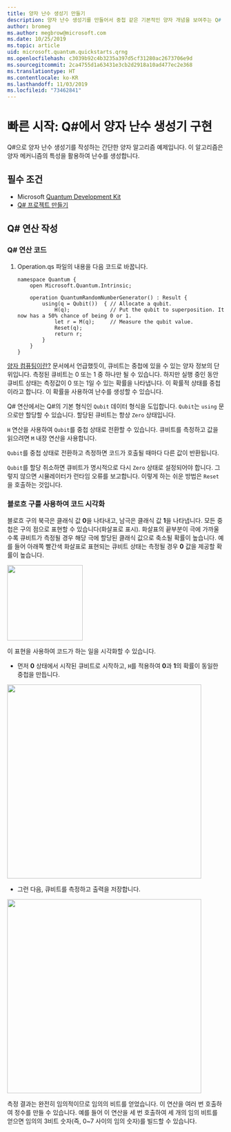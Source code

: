 ```yaml
---
title: 양자 난수 생성기 만들기
description: 양자 난수 생성기를 만들어서 중첩 같은 기본적인 양자 개념을 보여주는 Q# 프로젝트를 빌드합니다.
author: bromeg
ms.author: megbrow@microsoft.com
ms.date: 10/25/2019
ms.topic: article
uid: microsoft.quantum.quickstarts.qrng
ms.openlocfilehash: c3039b92c4b3235a397d5cf31280ac2673706e9d
ms.sourcegitcommit: 2ca4755d1a63431e3cb2d2918a10ad477ec2e368
ms.translationtype: HT
ms.contentlocale: ko-KR
ms.lasthandoff: 11/03/2019
ms.locfileid: "73462841"
---
```

# <a name="quickstart-implement-a-quantum-random-number-generator-in-q"></a>빠른 시작: Q#에서 양자 난수 생성기 구현
Q#으로 양자 난수 생성기를 작성하는 간단한 양자 알고리즘 예제입니다. 이 알고리즘은 양자 메커니즘의 특성을 활용하여 난수를 생성합니다. 

## <a name="prerequisites"></a>필수 조건

- Microsoft [Quantum Development Kit](xref:microsoft.quantum.install)
- [Q# 프로젝트 만들기](xref:microsoft.quantum.howto.createproject)


## <a name="write-a-q-operation"></a>Q# 연산 작성

### <a name="q-operation-code"></a>Q# 연산 코드

1. Operation.qs 파일의 내용을 다음 코드로 바꿉니다.

    ```qsharp
    namespace Quantum {
        open Microsoft.Quantum.Intrinsic;

        operation QuantumRandomNumberGenerator() : Result {
            using(q = Qubit())  { // Allocate a qubit.
                H(q);             // Put the qubit to superposition. It now has a 50% chance of being 0 or 1.
                let r = M(q);     // Measure the qubit value.
                Reset(q);
                return r;
            }
        }
    }
    ```

[양자 컴퓨팅이란?](xref:microsoft.quantum.overview.what) 문서에서 언급했듯이, 큐비트는 중첩에 있을 수 있는 양자 정보의 단위입니다. 측정된 큐비트는 0 또는 1 중 하나만 될 수 있습니다. 하지만 실행 중인 동안 큐비트 상태는 측정값이 0 또는 1일 수 있는 확률을 나타냅니다. 이 확률적 상태를 중첩이라고 합니다. 이 확률을 사용하여 난수를 생성할 수 있습니다.

Q# 연산에서는 Q#의 기본 형식인 `Qubit` 데이터 형식을 도입합니다. `Qubit`는 `using` 문으로만 할당할 수 있습니다. 할당된 큐비트는 항상 `Zero` 상태입니다. 

`H` 연산을 사용하여 `Qubit`를 중첩 상태로 전환할 수 있습니다. 큐비트를 측정하고 값을 읽으려면 `M` 내장 연산을 사용합니다.

`Qubit`를 중첩 상태로 전환하고 측정하면 코드가 호출될 때마다 다른 값이 반환됩니다. 

`Qubit`를 할당 취소하면 큐비트가 명시적으로 다시 `Zero` 상태로 설정되어야 합니다. 그렇지 않으면 시뮬레이터가 런타임 오류를 보고합니다. 이렇게 하는 쉬운 방법은 `Reset`을 호출하는 것입니다.

### <a name="visualizing-the-code-with-the-bloch-sphere"></a>블로흐 구를 사용하여 코드 시각화

블로흐 구의 북극은 클래식 값 **0**을 나타내고, 남극은 클래식 값 **1**을 나타냅니다. 모든 중첩은 구의 점으로 표현할 수 있습니다(화살표로 표시). 화살표의 끝부분이 극에 가까울수록 큐비트가 측정될 경우 해당 극에 할당된 클래식 값으로 축소될 확률이 높습니다. 예를 들어 아래쪽 빨간색 화살표로 표현되는 큐비트 상태는 측정될 경우 **0** 값을 제공할 확률이 높습니다.

<img src="./Bloch.svg" width="175">

이 표현을 사용하여 코드가 하는 일을 시각화할 수 있습니다.

* 먼저 **0** 상태에서 시작된 큐비트로 시작하고, `H`를 적용하여 **0**과 **1**의 확률이 동일한 중첩을 만듭니다.

<img src="./H.svg" width="450">

* 그런 다음, 큐비트를 측정하고 출력을 저장합니다.

<img src="./Measurement2.svg" width="450">

측정 결과는 완전히 임의적이므로 임의의 비트를 얻었습니다. 이 연산을 여러 번 호출하여 정수를 만들 수 있습니다. 예를 들어 이 연산을 세 번 호출하여 세 개의 임의 비트를 얻으면 임의의 3비트 숫자(즉, 0~7 사이의 임의 숫자)를 빌드할 수 있습니다.
